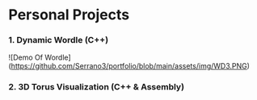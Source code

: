 # Personal Projects

### **1. Dynamic Wordle (C++)**
![Demo Of Wordle] (https://github.com/Serrano3/portfolio/blob/main/assets/img/WD3.PNG)

### **2. 3D Torus Visualization (C++ & Assembly)**
